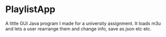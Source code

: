 PlaylistApp
===========

A little GUI Java program I made for a university assignment. It loads m3u and lets a user rearrange them and change info, save as json etc etc.
